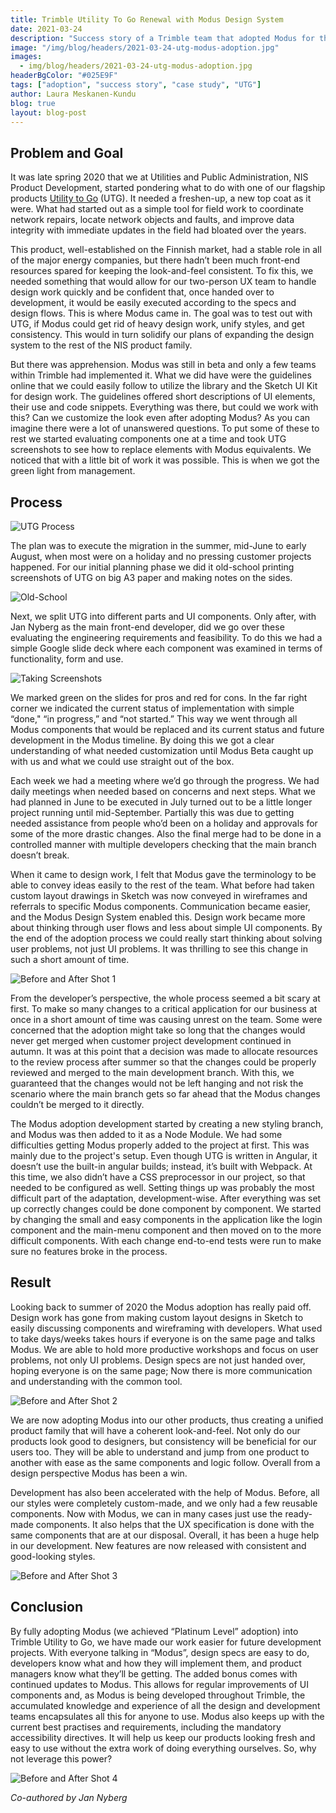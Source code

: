 ```yaml
---
title: Trimble Utility To Go Renewal with Modus Design System
date: 2021-03-24
description: "Success story of a Trimble team that adopted Modus for their product."
image: "/img/blog/headers/2021-03-24-utg-modus-adoption.jpg"
images:
  - img/blog/headers/2021-03-24-utg-modus-adoption.jpg
headerBgColor: "#025E9F"
tags: ["adoption", "success story", "case study", "UTG"]
author: Laura Meskanen-Kundu
blog: true
layout: blog-post
---
```


## Problem and Goal

It was late spring 2020 that we at Utilities and Public Administration, NIS Product Development, started pondering what to do with one of our flagship products [Utility to Go](https://utilities.trimble.com/utility-to-go.html) (UTG). It needed a freshen-up, a new top coat as it were. What had started out as a simple tool for field work to coordinate network repairs, locate network objects and faults, and improve data integrity with immediate updates in the field had bloated over the years.

This product, well-established on the Finnish market, had a stable role in all of the major energy companies, but there hadn’t been much front-end resources spared for keeping the look-and-feel consistent. To fix this, we needed something that would allow for our two-person UX team to handle design work quickly and be confident that, once handed over to development, it would be easily executed according to the specs and design flows. This is where Modus came in. The goal was to test out with UTG, if Modus could get rid of heavy design work, unify styles, and get consistency. This would in turn solidify our plans of expanding the design system to the rest of the NIS product family.

But there was apprehension. Modus was still in beta and only a few teams within Trimble had implemented it. What we did have were the guidelines online that we could easily follow to utilize the library and the Sketch UI Kit for design work. The guidelines offered short descriptions of UI elements, their use and code snippets. Everything was there, but could we work with this? Can we customize the look even after adopting Modus? As you can imagine there were a lot of unanswered questions. To put some of these to rest we started evaluating components one at a time and took UTG screenshots to see how to replace elements with Modus equivalents. We noticed that with a little bit of work it was possible. This is when we got the green light from management.

## Process

![UTG Process](/img/utg-process.jpg)

The plan was to execute the migration in the summer, mid-June to early August, when most were on a holiday and no pressing customer projects happened. For our initial planning phase we did it old-school printing screenshots of UTG on big A3 paper and making notes on the sides.

![Old-School](/img/pen-and-paper.jpg)

Next, we split UTG into different parts and UI components. Only after, with Jan Nyberg as the main front-end developer, did we go over these evaluating the engineering requirements and feasibility. To do this we had a simple Google slide deck where each component was examined in terms of functionality, form and use.

![Taking Screenshots](/img/utg-screenshots.jpg)

We marked green on the slides for pros and red for cons. In the far right corner we indicated the current status of implementation with simple “done," “in progress,” and “not started.” This way we went through all Modus components that would be replaced and its current status and future development in the Modus timeline. By doing this we got a clear understanding of what needed customization until Modus Beta caught up with us and what we could use straight out of the box.

Each week we had a meeting where we’d go through the progress. We had daily meetings when needed based on concerns and next steps. What we had planned in June to be executed in July turned out to be a little longer project running until mid-September. Partially this was due to getting needed assistance from people who’d been on a holiday and approvals for some of the more drastic changes. Also the final merge had to be done in a controlled manner with multiple developers checking that the main branch doesn’t break.

When it came to design work, I felt that Modus gave the terminology to be able to convey ideas easily to the rest of the team. What before had taken custom layout drawings in Sketch was now conveyed in wireframes and referrals to specific Modus components. Communication became easier, and the Modus Design System enabled this. Design work became more about thinking through user flows and less about simple UI components. By the end of the adoption process we could really start thinking about solving user problems, not just UI problems. It was thrilling to see this change in such a short amount of time.

![Before and After Shot 1](/img/utg-screens1.png)

From the developer’s perspective, the whole process seemed a bit scary at first. To make so many changes to a critical application for our business at once in a short amount of time was causing unrest on the team. Some were concerned that the adoption might take so long that the changes would never get merged when customer project development continued in autumn. It was at this point that a decision was made to allocate resources to the review process after summer so that the changes could be properly reviewed and merged to the main development branch. With this, we guaranteed that the changes would not be left hanging and not risk the scenario where the main branch gets so far ahead that the Modus changes couldn’t be merged to it directly.

The Modus adoption development started by creating a new styling branch, and Modus was then added to it as a Node Module. We had some difficulties getting Modus properly added to the project at first. This was mainly due to the project's setup. Even though UTG is written in Angular, it doesn’t use the built-in angular builds; instead, it’s built with Webpack. At this time, we also didn’t have a CSS preprocessor in our project, so that needed to be configured as well. Setting things up was probably the most difficult part of the adaptation, development-wise. After everything was set up correctly changes could be done component by component. We started by changing the small and easy components in the application like the login component and the main-menu component and then moved on to the more difficult components. With each change end-to-end tests were run to make sure no features broke in the process.

## Result

Looking back to summer of 2020 the Modus adoption has really paid off. Design work has gone from making custom layout designs in Sketch to easily discussing components and wireframing with developers. What used to take days/weeks takes hours if everyone is on the same page and talks Modus. We are able to hold more productive workshops and focus on user problems, not only UI problems. Design specs are not just handed over, hoping everyone is on the same page; Now there is more communication and understanding with the common tool.

![Before and After Shot 2](/img/utg-screens2.png)

We are now adopting Modus into our other products, thus creating a unified product family that will have a coherent look-and-feel. Not only do our products look good to designers, but consistency will be beneficial for our users too. They will be able to understand and jump from one product to another with ease as the same components and logic follow. Overall from a design perspective Modus has been a win.

Development has also been accelerated with the help of Modus. Before, all our styles were completely custom-made, and we only had a few reusable components. Now with Modus, we can in many cases just use the ready-made components. It also helps that the UX specification is done with the same components that are at our disposal. Overall, it has been a huge help in our development. New features are now released with consistent and good-looking styles.

![Before and After Shot 3](/img/utg-screens3.png)

## Conclusion

By fully adopting Modus (we achieved “Platinum Level” adoption) into Trimble Utility to Go, we have made our work easier for future development projects. With everyone talking in “Modus”, design specs are easy to do, developers know what and how they will implement them, and product managers know what they’ll be getting. The added bonus comes with continued updates to Modus. This allows for regular improvements of UI components and, as Modus is being developed throughout Trimble, the accumulated knowledge and experience of all the design and development teams encapsulates all this for anyone to use. Modus also keeps up with the current best practises and requirements, including the mandatory accessibility directives. It will help us keep our products looking fresh and easy to use without the extra work of doing everything ourselves. So, why not leverage this power?

![Before and After Shot 4](/img/utg-screens4.png)

_Co-authored by Jan Nyberg_
